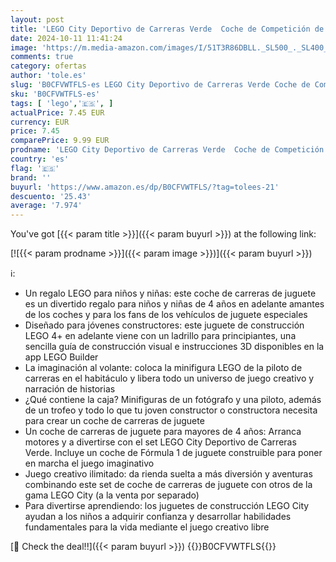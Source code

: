 ```yaml
---
layout: post
title: 'LEGO City Deportivo de Carreras Verde  Coche de Competición de Juguete Fórmula 1 de Estilo Clásico  Regalo para Niños y Niñas de 4 Años o Más  Minifiguras de Fotógrafo y Piloto 60399'
date: 2024-10-11 11:41:24
image: 'https://m.media-amazon.com/images/I/51T3R86DBLL._SL500_._SL400_.jpg'
comments: true
category: ofertas
author: 'tole.es'
slug: 'B0CFVWTFLS-es LEGO City Deportivo de Carreras Verde Coche de Competición...'
sku: 'B0CFVWTFLS-es'
tags: [ 'lego','🇪🇸', ]
actualPrice: 7.45 EUR
currency: EUR
price: 7.45
comparePrice: 9.99 EUR
prodname: 'LEGO City Deportivo de Carreras Verde  Coche de Competición de Juguete Fórmula 1 de Estilo Clásico  Regalo para Niños y Niñas de 4 Años o Más  Minifiguras de Fotógrafo y Piloto 60399'
country: 'es'
flag: '🇪🇸'
brand: ''
buyurl: 'https://www.amazon.es/dp/B0CFVWTFLS/?tag=tolees-21'
descuento: '25.43'
average: '7.974'
---
```


You've got [{{< param title >}}]({{< param buyurl >}}) at the following link:

[![{{< param prodname >}}]({{< param image >}})]({{< param buyurl >}})

ℹ️:

- Un regalo LEGO para niños y niñas: este coche de carreras de juguete es un divertido regalo para niños y niñas de 4 años en adelante amantes de los coches y para los fans de los vehículos de juguete especiales
- Diseñado para jóvenes constructores: este juguete de construcción LEGO 4+ en adelante viene con un ladrillo para principiantes, una sencilla guía de construcción visual e instrucciones 3D disponibles en la app LEGO Builder
- La imaginación al volante: coloca la minifigura LEGO de la piloto de carreras en el habitáculo y libera todo un universo de juego creativo y narración de historias
- ¿Qué contiene la caja? Minifiguras de un fotógrafo y una piloto, además de un trofeo y todo lo que tu joven constructor o constructora necesita para crear un coche de carreras de juguete
- Un coche de carreras de juguete para mayores de 4 años: Arranca motores y a divertirse con el set LEGO City Deportivo de Carreras Verde. Incluye un coche de Fórmula 1 de juguete construible para poner en marcha el juego imaginativo
- Juego creativo ilimitado: da rienda suelta a más diversión y aventuras combinando este set de coche de carreras de juguete con otros de la gama LEGO City (a la venta por separado)
- Para divertirse aprendiendo: los juguetes de construcción LEGO City ayudan a los niños a adquirir confianza y desarrollar habilidades fundamentales para la vida mediante el juego creativo libre

[🛒 Check the deal!!]({{< param buyurl >}})
{{<world>}}B0CFVWTFLS{{</world>}}
